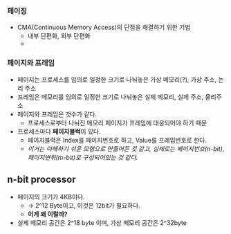 ### 페이징

- CMA(Continuous Memory Access)의 단점을 해결하기 위한 기법
  - 내부 단편화, 외부 단편화
  - 



### 페이지와 프레임

- 페이지는 프로세스를 임의로 일정한 크기로 나눠놓은 가상 메모리(?), 가상 주소, 논리 주소
- 프레임은 메모리를 임의로 일정한 크기로 나눠놓은 실제 메모리, 실제 주소, 물리주소
- 페이지와 프레임은 갯수가 같다.
  - 프로세스로부터 나눠진 메모리 페이지가 프레임에 대응되어야 하기 때문
- 프로세스마다 **페이지블럭**이 있다.
  - 페이지블럭은 Index를 페이지번호로 하고, Value를 프레임번호로 한다.
  - *이거는 이해하기 쉬운 모형으로 만들어둔 것 같고, 실제로는 페이지번호(n-bit), 페이지변위(m-bit)로 구성되어있는 것 같다.*



## n-bit processor

- 페이지의 크기가 4KB이다.
  - -> 2^12 Byte이고, 이것은 12bit가 필요하다.
  - **이게 왜 이럴까?**
- 실제 메모리 공간은 2^18 byte 이며, 가상 메모리 공간은 2^32byte 
